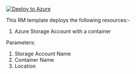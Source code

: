 [![Deploy to Azure](https://aka.ms/deploytoazurebutton)](https://portal.azure.com/#create/Microsoft.Template/uri/https%3A%2F%2Fraw.githubusercontent.com%2Finsidero%2FAzure-Data-Solutions-ARM-Templates%2Fmaster%2F201-Azure-Data-Factory-with-Sample-Pipeline%2Fprereqs%2Fstorage_account_with_container_arm_template.json)

This RM template deploys the following resources:-
1. Azure Storage Account with a container


Parameters:

1. Storage Account Name
2. Container Name
3. Location
